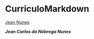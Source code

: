 # CurriculoMarkdown

[Jean Nunes](https://scontent.faep13-1.fna.fbcdn.net/v/t1.0-9/12400758_930784247011260_8023905581512904832_n.jpg?_nc_cat=107&_nc_oc=AQkXrWo2wY3DFMEEnsr0B-I_pE1C30BGaz5xs4aBNXi-rCHltm-Z9wGqYM_S-Nkhg1g&_nc_ht=scontent.faep13-1.fna&oh=07f2735f85d503b8e12d04086f8916b1&oe=5DEE43FE)


***Jean Carlos da Nóbrega Nunes***


